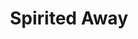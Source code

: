 ---
title: "Spirited Away"

year: 2001

director: "Hayao Miyazaki"

summary: "A young girl ends up in a spa for spirits and must work to find her way home"

comment: "I have never heard of anyone who disliked this movie."

image: "https://media.giphy.com/media/ylpMP58IO1arS/giphy.gif"

imdb: "https://www.imdb.com/title/tt0245429/"

quotes:
  - "There must be some mistake! None of these pigs are my parents!"
---